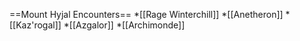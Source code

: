 ==Mount Hyjal Encounters==
*[[Rage Winterchill]]
*[[Anetheron]]
*[[Kaz'rogal]]
*[[Azgalor]]
*[[Archimonde]]